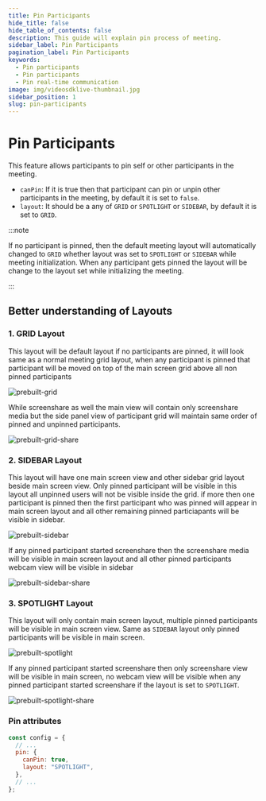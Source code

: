 ```yaml
---
title: Pin Participants
hide_title: false
hide_table_of_contents: false
description: This guide will explain pin process of meeting.
sidebar_label: Pin Participants
pagination_label: Pin Participants
keywords:
  - Pin participants
  - Pin participants
  - Pin real-time communication
image: img/videosdklive-thumbnail.jpg
sidebar_position: 1
slug: pin-participants
---
```


# Pin Participants

This feature allows participants to pin self or other participants in the meeting.

- `canPin`: If it is true then that participant can pin or unpin other participants in the meeting, by default it is set to `false`.
- `layout`: It should be a any of `GRID` or `SPOTLIGHT` or `SIDEBAR`, by default it is set to `GRID`.

:::note

If no participant is pinned, then the default meeting layout will automatically changed to `GRID` whether layout was set to `SPOTLIGHT` or `SIDEBAR` while meeting initialization. When any participant gets pinned the layout will be change to the layout set while initializing the meeting.

:::

## Better understanding of Layouts

### 1. GRID Layout

This layout will be default layout if no participants are pinned, it will look same as a normal meeting grid layout, when any participant is pinned that participant will be moved on top of the main screen grid above all non pinned participants

![prebuilt-grid](/img/prebuilt/prebuilt-grid.png)

While screenshare as well the main view will contain only screenshare media but the side panel view of participant grid will maintain same order of pinned and unpinned participants.

![prebuilt-grid-share](/img/prebuilt/prebuilt-grid-share.png)

### 2. SIDEBAR Layout

This layout will have one main screen view and other sidebar grid layout beside main screen view. Only pinned participant will be visible in this layout all unpinned users will not be visible inside the grid. if more then one participant is pinned then the first participant who was pinned will appear in main screen layout and all other remaining pinned particiapants will be visible in sidebar.

![prebuilt-sidebar](/img/prebuilt/prebuilt-sidebar.png)

If any pinned participant started screenshare then the screenshare media will be visible in main screen layout and all other pinned participants webcam view will be visible in sidebar

![prebuilt-sidebar-share](/img/prebuilt/prebuilt-sidebar-share.png)

### 3. SPOTLIGHT Layout

This layout will only contain main screen layout, multiple pinned participants will be visible in main screen view. Same as `SIDEBAR` layout only pinned participants will be visible in main screen.

![prebuilt-spotlight](/img/prebuilt/prebuilt-spotlight.png)

If any pinned participant started screenshare then only screenshare view will be visible in main screen, no webcam view will be visible when any pinned participant started screenshare if the layout is set to `SPOTLIGHT`.

![prebuilt-spotlight-share](/img/prebuilt/prebuilt-spotlight-share.png)

### Pin attributes

```js title="index.html"
const config = {
  // ...
  pin: {
    canPin: true,
    layout: "SPOTLIGHT",
  },
  // ...
};
```
